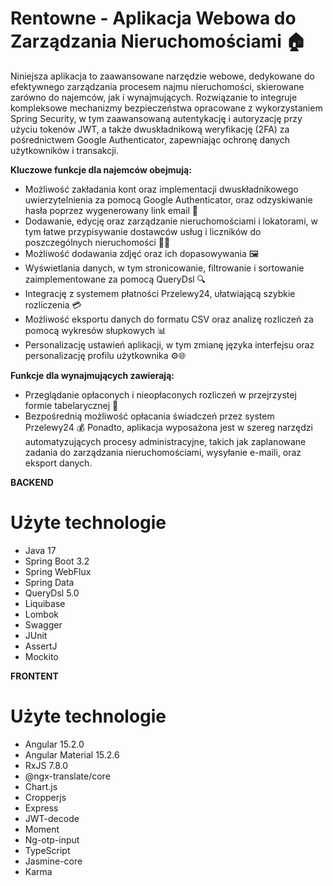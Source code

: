 # Rentowne - Aplikacja Webowa do Zarządzania Nieruchomościami 🏠

Niniejsza aplikacja to zaawansowane narzędzie webowe, dedykowane do efektywnego zarządzania procesem najmu nieruchomości, skierowane zarówno do najemców, jak i wynajmujących. Rozwiązanie to integruje kompleksowe mechanizmy bezpieczeństwa opracowane z wykorzystaniem Spring Security, w tym zaawansowaną autentykację i autoryzację przy użyciu tokenów JWT, a także dwuskładnikową weryfikację (2FA) za pośrednictwem Google Authenticator, zapewniając ochronę danych użytkowników i transakcji.

**Kluczowe funkcje dla najemców obejmują:**
- Możliwość zakładania kont oraz implementacji dwuskładnikowego uwierzytelnienia za pomocą Google Authenticator, oraz odzyskiwanie hasła poprzez wygenerowany link email 🔐
- Dodawanie, edycję oraz zarządzanie nieruchomościami i lokatorami, w tym łatwe przypisywanie dostawców usług i liczników do poszczególnych nieruchomości 🏢➕
- Możliwość dodawania zdjęć oraz ich dopasowywania 🖼️
- Wyświetlania danych, w tym stronicowanie, filtrowanie i sortowanie zaimplementowane za pomocą QueryDsl 🔍
- Integrację z systemem płatności Przelewy24, ułatwiającą szybkie rozliczenia 💳
- Możliwość eksportu danych do formatu CSV oraz analizę rozliczeń za pomocą wykresów słupkowych 📊
- Personalizację ustawień aplikacji, w tym zmianę języka interfejsu oraz personalizację profilu użytkownika ⚙️🌐

**Funkcje dla wynajmujących zawierają:**
- Przeglądanie opłaconych i nieopłaconych rozliczeń w przejrzystej formie tabelarycznej 💼
- Bezpośrednią możliwość opłacania świadczeń przez system Przelewy24 💰
Ponadto, aplikacja wyposażona jest w szereg narzędzi automatyzujących procesy administracyjne, takich jak zaplanowane zadania do zarządzania nieruchomościami, wysyłanie e-maili, oraz eksport danych.

**BACKEND**
# Użyte technologie
- Java 17
- Spring Boot 3.2
- Spring WebFlux
- Spring Data
- QueryDsl 5.0
- Liquibase
- Lombok
- Swagger
- JUnit
- AssertJ
- Mockito

**FRONTENT**
# Użyte technologie
- Angular 15.2.0
- Angular Material 15.2.6
- RxJS 7.8.0
- @ngx-translate/core
- Chart.js
- Cropperjs
- Express
- JWT-decode
- Moment
- Ng-otp-input
- TypeScript
- Jasmine-core
- Karma
